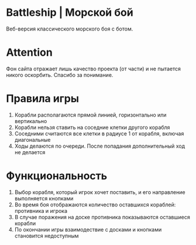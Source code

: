 # Battleship | Морской бой
Веб-версия классического морского боя с ботом.

# Attention
Фон сайта отражает лишь качество проекта (от части) и не пытается никого оскорбить. Спасибо за понимание.

# Правила игры
1. Корабли располагаются прямой линией, горизонтально или вертикально
2. Корабли нельзя ставить на соседние клетки другого корабля
3. Соседними считаются все клетки в радиусе 1 от корабля, включая диагональные
4. Ходы делаются по очереди. После попадания дополнительный ход не делается

# Функциональность
1. Выбор корабля, который игрок хочет поставить, и его направление выполняется кнопками
2. Во время боя отображаются количество оставшихся кораблей: противника и игрока
3. В случае поражения на доске противника показываются оставшиеся корабли
4. По окончании игры взаимодествие с досками и кнопками становится недоступным
